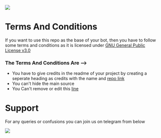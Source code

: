 <img src="https://telegra.ph/file/e74be9e4a2ffca7699dff.jpg">


# Terms And Conditions

If you want to use this repo as the base of your bot, then you have to follow some terms and conditions as it is licensed under [GNU General Public License v3.0](https://github.com/turtlecommmunity/telethonbot-base/blob/main/LICENSE)

### The Terms And Conditions Are --> 
- You have to give credits in the readme of your project by creating a seperate heading as credits with the name and [repo link](https://github.com/turtlecommmunity/telethonbot-base) 
- You can't hide the main source
- You Can't remove or edit this [line](https://github.com/turtlecommmunity/telethonbot-base/blob/c54a3fd46d73ba00602f956491bca6d13957b47c/Turtlecommunity/__main__.py#L20)


# Support
For any queries or confusions you can join us on telegram from below

<a href="https://t.me/turtlecommunitytg"><img src="https://img.shields.io/badge/Join-Telegram%20Channel-red.svg?logo=Telegram"></a>
